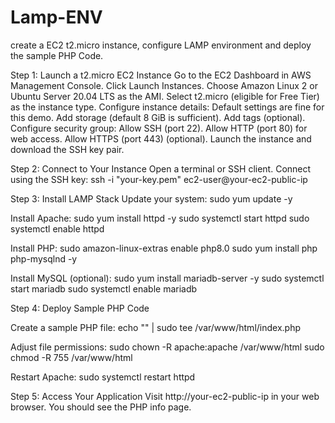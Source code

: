# Lamp-ENV
create a EC2 t2.micro instance, configure LAMP environment and deploy the sample PHP Code.

Step 1: Launch a t2.micro EC2 Instance
Go to the EC2 Dashboard in AWS Management Console.
Click Launch Instances.
Choose Amazon Linux 2 or Ubuntu Server 20.04 LTS as the AMI.
Select t2.micro (eligible for Free Tier) as the instance type.
Configure instance details:
Default settings are fine for this demo.
Add storage (default 8 GiB is sufficient).
Add tags (optional).
Configure security group:
Allow SSH (port 22).
Allow HTTP (port 80) for web access.
Allow HTTPS (port 443) (optional).
Launch the instance and download the SSH key pair.

Step 2: Connect to Your Instance
Open a terminal or SSH client.
Connect using the SSH key:
ssh -i "your-key.pem" ec2-user@your-ec2-public-ip

Step 3: 
Install LAMP Stack
Update your system:
sudo yum update -y

Install Apache:
sudo yum install httpd -y
sudo systemctl start httpd
sudo systemctl enable httpd

Install PHP:
sudo amazon-linux-extras enable php8.0
sudo yum install php php-mysqlnd -y

Install MySQL (optional):
sudo yum install mariadb-server -y
sudo systemctl start mariadb
sudo systemctl enable mariadb

Step 4: 
Deploy Sample PHP Code

Create a sample PHP file:
echo "<?php phpinfo(); ?>" | sudo tee /var/www/html/index.php

Adjust file permissions:
sudo chown -R apache:apache /var/www/html
sudo chmod -R 755 /var/www/html

Restart Apache:
sudo systemctl restart httpd

Step 5: 
Access Your Application
Visit http://your-ec2-public-ip in your web browser.
You should see the PHP info page.
